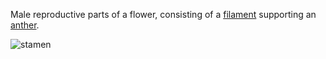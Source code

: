 Male reproductive parts of a flower, consisting of a [filament](./filament.html) supporting an [anther](./anther.html).

![stamen](../i/stamen.svg)
